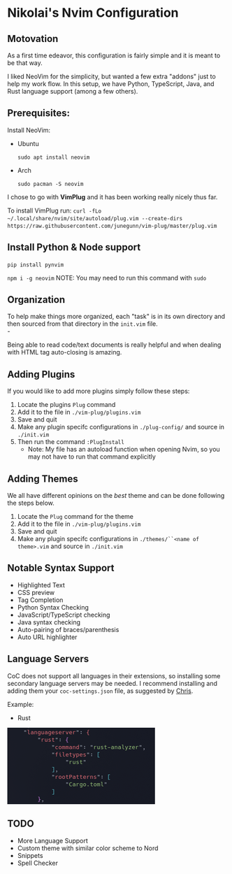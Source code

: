 # Nikolai's Nvim Configuration



## Motovation
As a first time edeavor, this configuration is fairly simple and it is meant 
to be that way.          

I liked NeoVim for the simplicity, but wanted a few extra "addons" just 
to help my work flow. In this setup, we have Python, TypeScript, Java,
and Rust language support (among a few others).        

## Prerequisites:

Install NeoVim:
- Ubuntu
    ```
    sudo apt install neovim
    ```
- Arch
    ```
    sudo pacman -S neovim
    ```

I chose to go with **VimPlug** and it has been working really
nicely thus far. 

To install VimPlug run:
` curl -fLo ~/.local/share/nvim/site/autoload/plug.vim --create-dirs https://raw.githubusercontent.com/junegunn/vim-plug/master/plug.vim
`

## Install Python & Node support
`pip install pynvim`

`npm i -g neovim` NOTE: You may need to run this command with `sudo`

## Organization
To help make things more organized, each "task" is in its own directory
and then sourced from that directory in the `init.vim` file.       
    - 

Being able to read code/text documents is really helpful and when dealing
with HTML tag auto-closing is amazing. 

## Adding Plugins
If you would like to add more plugins simply follow these steps:
1. Locate the plugins `Plug` command 
2. Add it to the file in `./vim-plug/plugins.vim`
3. Save and quit
4. Make any plugin specifc configurations in `./plug-config/` and source in
`./init.vim`
5. Then run the command `:PlugInstall`
    - Note: My file has an autoload function when opening Nvim, so 
    you may not have to run that command explicitly


## Adding Themes
We all have different opinions on the *best* theme and can be done following
the steps below.
1. Locate the `Plug` command for the theme
2. Add it to the file in `./vim-plug/plugins.vim`
3. Save and quit
4. Make any plugin specifc configurations in `./themes/``<name of theme>.vim` and source in
`./init.vim`

## Notable Syntax Support
- Highlighted Text
- CSS preview
- Tag Completion
- Python Syntax Checking
- JavaScript/TypeScript checking
- Java syntax checking
- Auto-pairing of braces/parenthesis
- Auto URL highlighter

## Language Servers
CoC does not support all languages in their extensions, so installing
some secondary language servers may be needed. I recommend installing and
adding them your `coc-settings.json` file, as suggested by [Chris](https://www.chrisatmachine.com/).

Example:
- Rust

![Nikolai Config](./util/rust.png)

## TODO
- More Language Support
- Custom theme with similar color scheme to Nord
- Snippets
- Spell Checker

